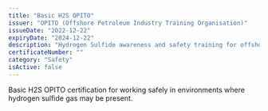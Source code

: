 ```yaml
---
title: "Basic H2S OPITO"
issuer: "OPITO (Offshore Petroleum Industry Training Organisation)"
issueDate: "2022-12-22"
expiryDate: "2024-12-22"
description: "Hydrogen Sulfide awareness and safety training for offshore operations"
certificateNumber: ""
category: "Safety"
isActive: false
---
```


Basic H2S OPITO certification for working safely in environments where hydrogen sulfide gas may be present. 